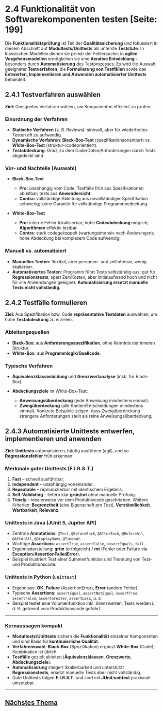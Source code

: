 # 2.4 Funktionalität von Softwarekomponenten testen [Seite: 199]

Die **Funktionalitätsprüfung** ist Teil der **Qualitätssicherung** und fokussiert in diesem Abschnitt auf **Modultests/Unittests** als unterste **Teststufe**. In klassischen Modellen dienen sie primär der Fehlersuche; in **agilen Vorgehensmodellen** ermöglichen sie eine **iterative Entwicklung** – besonders durch **Automatisierung** des Testprozesses. Es wird die Auswahl geeigneter **Testverfahren**, die **Formulierung von Testfällen** sowie das **Entwerfen, Implementieren und Anwenden automatisierter Unittests** behandelt. 

## 2.4.1 Testverfahren auswählen

**Ziel:** Geeignetes Verfahren wählen, um Komponenten effizient zu prüfen. 

### Einordnung der Verfahren

* **Statische Verfahren** (z. B. Reviews): sinnvoll, aber für wiederholtes Testen oft zu aufwendig.
* **Dynamische Verfahren**: **Black-Box-Test** (spezifikationsorientiert) vs. **White-Box-Test** (struktur-/codeorientiert).
* **Testabdeckung**: Grad, zu dem Code/Daten/Anforderungen durch Tests abgedeckt sind. 

### Vor- und Nachteile (Auswahl)

* **Black-Box-Test**

  * **Pro:** unabhängig vom Code; Testfälle früh aus Spezifikationen ableitbar; tests aus **Anwendersicht**.
  * **Contra:** vollständige Ableitung aus unvollständiger Spezifikation schwierig; keine Garantie für vollständige Programmbedeckung. 
* **White-Box-Test**

  * **Pro:** interne Fehler lokalisierbar; hohe **Codeabdeckung** möglich; **Algorithmen** effektiv testbar.
  * **Contra:** stark codegekoppelt (wartungsintensiv nach Änderungen); hohe Abdeckung bei komplexem Code aufwendig. 

### Manuell vs. automatisiert

* **Manuelles Testen:** flexibel, aber personen- und zeitintensiv, wenig skalierbar.
* **Automatisiertes Testen:** Programm führt Tests selbständig aus; gut für **Regressionstests**; spart Zeit/Kosten, aber Initialaufwand hoch und nicht für alle Anwendungen geeignet. **Automatisierung ersetzt manuelle Tests nicht vollständig.**

## 2.4.2 Testfälle formulieren

**Ziel:** Aus Spezifikation bzw. Code **repräsentative Testdaten** auswählen, um hohe **Testabdeckung** zu erzielen. 

### Ableitungsquellen

* **Black-Box:** aus **Anforderungsspezifikation**, ohne Kenntnis der inneren Struktur.
* **White-Box:** aus **Programmlogik/Quellcode**. 

### Typische Verfahren

* **Äquivalenzklassenbildung** und **Grenzwertanalyse** (insb. für Black-Box).
* **Abdeckungsziele** im White-Box-Test:

  * **Anweisungsüberdeckung** (jede Anweisung mindestens einmal).
  * **Zweigüberdeckung** (alle Kanten/Entscheidungen mindestens einmal).
    Konkrete Beispiele zeigen, dass Zweigüberdeckung strengere Anforderungen stellt als reine Anweisungsüberdeckung.

## 2.4.3 Automatisierte Unittests entwerfen, implementieren und anwenden

**Ziel:** **Unittests** automatisieren, häufig ausführen (agil), und so **Regressionsfehler** früh erkennen. 

### Merkmale guter Unittests (F.I.R.S.T.)

1. **Fast** – schnell ausführbar.
2. **Independent** – unabhängig voneinander.
3. **Repeatable** – reproduzierbar mit identischem Ergebnis.
4. **Self-Validating** – liefern klar **grün/rot** ohne manuelle Prüfung.
5. **Timely** – idealerweise vor dem Produktivcode geschrieben.
   Weitere Kriterien: **Begrenztheit** (eine Eigenschaft pro Test), **Verständlichkeit**, **Wartbarkeit**, **Relevanz**. 

### Unittests in Java (JUnit 5, Jupiter API)

* Zentrale **Annotations**: `@Test`, `@BeforeEach`, `@AfterEach`, `@BeforeAll`, `@AfterAll`, `@DisplayName`, `@Timeout`.
* Wichtige **Assertions**: `assertTrue`, `assertFalse`, `assertEquals`, `fail`.
* Ergebnisdarstellung: **grün** (erfolgreich) / **rot** (Fehler oder Failure via **Exception**/**AssertionFailedError**).
* Beispiel illustriert Test einer Summenfunktion und Trennung von Test- und Produktionscode.

### Unittests in Python (`unittest`)

* Ergebnisse: **OK**, **Failure** (AssertionError), **Error** (andere Fehler).
* Typische **Assertions**: `assertEqual`, `assertNotEqual`, `assertTrue`, `assertFalse`, `assertGreater`, `assertLess`, u. a.
* Beispiel testet eine Volumenfunktion inkl. Grenzwerten; Tests werden i. d. R. getrennt vom Produktionscode geführt. 

---

### Kernaussagen kompakt

* **Modultests/Unittests** sichern die **Funktionalität** einzelner Komponenten und sind Basis für **kontinuierliche Qualität**. 
* **Verfahrenswahl**: **Black-Box** (Spezifikation) ergänzt **White-Box** (Code); Kombination ist üblich. 
* **Testfälle** gezielt ableiten (**Äquivalenzklassen**, **Grenzwerte**, **Abdeckungsziele**). 
* **Automatisierung** steigert Skalierbarkeit und unterstützt **Regressionstests**, ersetzt manuelle Tests aber nicht vollständig. 
* Gute Unittests folgen **F.I.R.S.T.** und sind mit **JUnit**/**unittest** praxisnah umsetzbar.

---

## [Nächstes Thema](./2.4.1_Testverfahren_auswaehlen.md)